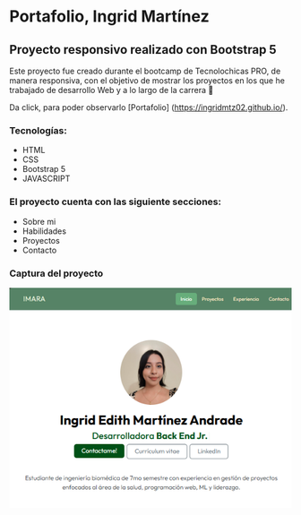# Portafolio, Ingrid Martínez
## Proyecto responsivo realizado con Bootstrap 5

Este proyecto fue creado durante el bootcamp de Tecnolochicas PRO, de manera responsiva, 
con el objetivo de mostrar los proyectos en los que he trabajado de desarrollo Web y 
a lo largo de la carrera 🦾

Da click, para poder observarlo [Portafolio] (https://ingridmtz02.github.io/).

### Tecnologías:
* HTML
* CSS
* Bootstrap 5
* JAVASCRIPT

### El proyecto cuenta con las siguiente secciones:
* Sobre mi
* Habilidades
* Proyectos
* Contacto

### Captura del proyecto
![Captura del proyecto](/img/Portafolio.PNG)
